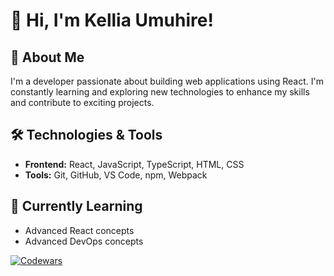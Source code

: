 # 👋 Hi, I'm Kellia Umuhire!

## 🚀 About Me
I'm a developer passionate about building web applications using React. I'm constantly learning and exploring new technologies to enhance my skills and contribute to exciting projects.

## 🛠️ Technologies & Tools
- **Frontend:** React, JavaScript, TypeScript, HTML, CSS
- **Tools:** Git, GitHub, VS Code, npm, Webpack

## 🌱 Currently Learning
- Advanced React concepts
- Advanced DevOps concepts


[![Codewars](https://www.codewars.com/users/kellia-umuhire/badges/small)](https://www.codewars.com/users/kellia-umuhire)
